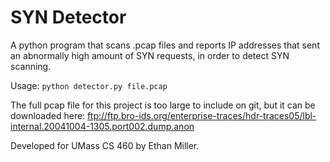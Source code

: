 # SYN Detector

A python program that scans .pcap files and reports IP addresses that sent an abnormally high amount of SYN requests, in order to detect SYN scanning.

Usage: `python detector.py file.pcap`

The full pcap file for this project is too large to include on git, but it can be downloaded here: ftp://ftp.bro-ids.org/enterprise-traces/hdr-traces05/lbl-internal.20041004-1305.port002.dump.anon

Developed for UMass CS 460 by Ethan Miller.
